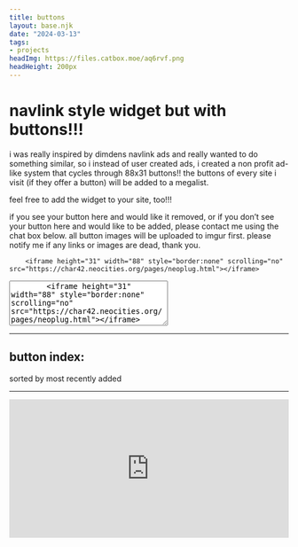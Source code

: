 ```yaml
---
title: buttons 
layout: base.njk
date: "2024-03-13"
tags: 
- projects
headImg: https://files.catbox.moe/aq6rvf.png
headHeight: 200px
---
```

<div class="header" style="background-image: url({{ headImg }}); height: {{ headHeight }};"></div>

# navlink style widget but with buttons!!!

i was really inspired by dimdens navlink ads and really wanted to do something similar, so i instead of user created ads, i created a non profit ad-like system that cycles through 88x31 buttons!! the buttons of every site i visit (if they offer a button) will be added to a megalist. 

feel free to add the widget to your site, too!!!

if you see your button here and would like it removed, or if you don’t see your button here and would like to be added, please contact me using the chat box below.
all button images will be uploaded to imgur first. please notify me if any links or images are dead, thank you.


        <iframe height="31" width="88" style="border:none" scrolling="no" src="https://char42.neocities.org/pages/neoplug.html"></iframe>

<textarea rows="5" cols="33">
        <iframe height="31" width="88" style="border:none" scrolling="no" src="https://char42.neocities.org/pages/neoplug.html"></iframe>
</textarea>

---

## button index:
<span>sorted by most recently added</span> 
<ul id="userList"></ul>

<script>
function loadHTML(url, callback) {
    var xhr = new XMLHttpRequest();
    xhr.onreadystatechange = function() {
        if (xhr.readyState === XMLHttpRequest.DONE) {
            if (xhr.status === 200) {
                callback(xhr.responseText);
            } else {
                console.error('Error loading HTML file: ' + xhr.status);
            }
        }
    };
    xhr.open('GET', url, true);
    xhr.send();
}

function extractAdImages(html) {
    var tempDiv = document.createElement('div');
    tempDiv.innerHTML = html;

    var scripts = tempDiv.getElementsByTagName('script');
    var adImagesScript;
    for (var i = 0; i < scripts.length; i++) {
        if (scripts[i].innerHTML.includes('var adImages')) {
            adImagesScript = scripts[i].innerHTML;
            break;
        }
    }

    if (adImagesScript) {
        eval(adImagesScript);
        var userList = document.getElementById('userList');
        adImages.reverse();
        adImages.forEach(function(ad) {
            var listItem = document.createElement('span');
            listItem.innerHTML = '<a href="' + ad.link + '"><img src="' + ad.src + '" alt="Advertisement"></a>';
            userList.appendChild(listItem);
        });
    } else {
        console.error('adImages array not found in HTML content.');
    }
}

loadHTML('/pages/neoplug.html', extractAdImages);
</script>
---

<iframe src="https://www5.cbox.ws/box/?boxid=949860&boxtag=RAGGlU" width="100%" height="250" allowtransparency="yes" allow="autoplay" frameborder="0" marginheight="0" marginwidth="0" scrolling="auto"></iframe>	